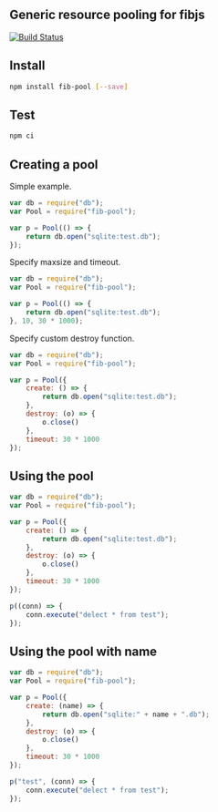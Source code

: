 ## Generic resource pooling for fibjs

[![Build Status](https://travis-ci.org/xicilion/fib-pool.svg)](https://travis-ci.org/xicilion/fib-pool)

## Install

```sh
npm install fib-pool [--save]
```

## Test

```sh
npm ci
```

## Creating a pool

Simple example.
```JavaScript
var db = require("db");
var Pool = require("fib-pool");

var p = Pool(() => {
    return db.open("sqlite:test.db");
});
```
Specify maxsize and timeout.
```JavaScript
var db = require("db");
var Pool = require("fib-pool");

var p = Pool(() => {
    return db.open("sqlite:test.db");
}, 10, 30 * 1000);
```
Specify custom destroy function.
```JavaScript
var db = require("db");
var Pool = require("fib-pool");

var p = Pool({
    create: () => {
        return db.open("sqlite:test.db");
    },
    destroy: (o) => {
        o.close()
    },
    timeout: 30 * 1000
});
```

## Using the pool
```JavaScript
var db = require("db");
var Pool = require("fib-pool");

var p = Pool({
    create: () => {
        return db.open("sqlite:test.db");
    },
    destroy: (o) => {
        o.close()
    },
    timeout: 30 * 1000
});

p((conn) => {
    conn.execute("delect * from test");
});

```

## Using the pool with name
```JavaScript
var db = require("db");
var Pool = require("fib-pool");

var p = Pool({
    create: (name) => {
        return db.open("sqlite:" + name + ".db");
    },
    destroy: (o) => {
        o.close()
    },
    timeout: 30 * 1000
});

p("test", (conn) => {
    conn.execute("delect * from test");
});

```
